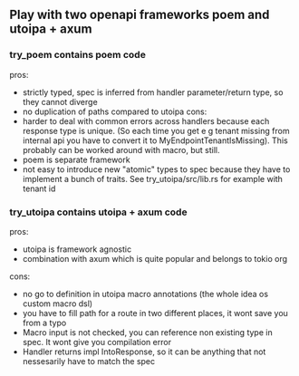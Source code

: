 ## Play with two openapi frameworks poem and utoipa + axum 

### try_poem contains poem code

pros:
- strictly typed, spec is inferred from handler parameter/return type, so they cannot diverge
- no duplication of paths compared to utoipa
cons:
- harder to deal with common errors across handlers because each response type is unique. (So each time you get e g tenant missing from internal api you have to convert it to MyEndpointTenantIsMissing). This probably can be worked around with macro, but still.
- poem is separate framework
- not easy to introduce new "atomic" types to spec because they have to implement a bunch of traits. See try_utoipa/src/lib.rs for example with tenant id

### try_utoipa contains utoipa + axum code

pros:
- utoipa is framework agnostic
- combination with axum which is quite popular and belongs to tokio org

cons:
- no go to definition in utoipa macro annotations (the whole idea os custom macro dsl)
- you have to fill path for a route in two different places, it wont save you from a typo
- Macro input is not checked, you can reference non existing type in spec. It wont give you compilation error
- Handler returns impl IntoResponse, so it can be anything that not nessesarily have to match the spec


